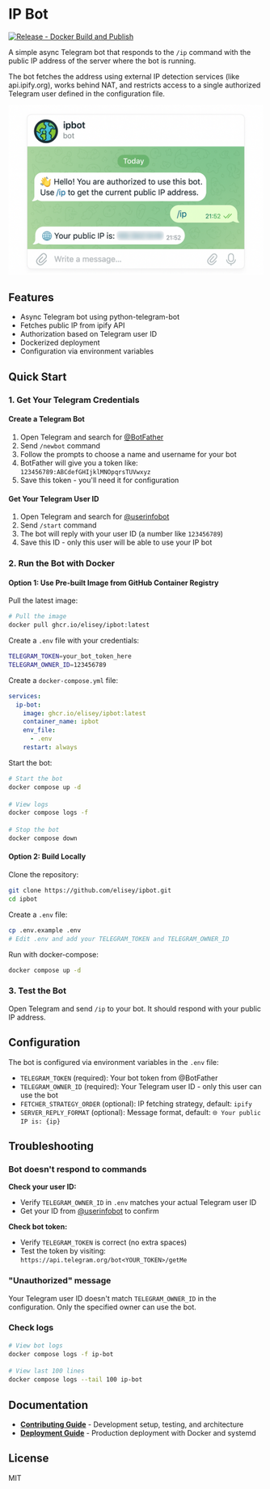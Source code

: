 # IP Bot

[![Release - Docker Build and Publish](https://github.com/elisey/ipbot/actions/workflows/ci-docker-publish.yml/badge.svg)](https://github.com/elisey/ipbot/actions/workflows/ci-docker-publish.yml)

A simple async Telegram bot that responds to the `/ip` command with the public IP address of the server where the bot is running.

The bot fetches the address using external IP detection services (like api.ipify.org), works behind NAT, and restricts access to a single authorized Telegram user defined in the configuration file.

![chat](doc/chat.png)

## Features

- Async Telegram bot using python-telegram-bot
- Fetches public IP from ipify API
- Authorization based on Telegram user ID
- Dockerized deployment
- Configuration via environment variables

## Quick Start

### 1. Get Your Telegram Credentials

#### Create a Telegram Bot

1. Open Telegram and search for [@BotFather](https://t.me/BotFather)
2. Send `/newbot` command
3. Follow the prompts to choose a name and username for your bot
4. BotFather will give you a token like: `123456789:ABCdefGHIjklMNOpqrsTUVwxyz`
5. Save this token - you'll need it for configuration

#### Get Your Telegram User ID

1. Open Telegram and search for [@userinfobot](https://t.me/userinfobot)
2. Send `/start` command
3. The bot will reply with your user ID (a number like `123456789`)
4. Save this ID - only this user will be able to use your IP bot

### 2. Run the Bot with Docker

#### Option 1: Use Pre-built Image from GitHub Container Registry

Pull the latest image:

```bash
# Pull the image
docker pull ghcr.io/elisey/ipbot:latest
```

Create a `.env` file with your credentials:

```bash
TELEGRAM_TOKEN=your_bot_token_here
TELEGRAM_OWNER_ID=123456789
```

Create a `docker-compose.yml` file:

```yaml
services:
  ip-bot:
    image: ghcr.io/elisey/ipbot:latest
    container_name: ipbot
    env_file:
      - .env
    restart: always
```

Start the bot:

```bash
# Start the bot
docker compose up -d

# View logs
docker compose logs -f

# Stop the bot
docker compose down
```

#### Option 2: Build Locally

Clone the repository:

```bash
git clone https://github.com/elisey/ipbot.git
cd ipbot
```

Create a `.env` file:

```bash
cp .env.example .env
# Edit .env and add your TELEGRAM_TOKEN and TELEGRAM_OWNER_ID
```

Run with docker-compose:

```bash
docker compose up -d
```

### 3. Test the Bot

Open Telegram and send `/ip` to your bot. It should respond with your public IP address.

## Configuration

The bot is configured via environment variables in the `.env` file:

- `TELEGRAM_TOKEN` (required): Your bot token from @BotFather
- `TELEGRAM_OWNER_ID` (required): Your Telegram user ID - only this user can use the bot
- `FETCHER_STRATEGY_ORDER` (optional): IP fetching strategy, default: `ipify`
- `SERVER_REPLY_FORMAT` (optional): Message format, default: `🌐 Your public IP is: {ip}`

## Troubleshooting

### Bot doesn't respond to commands

**Check your user ID:**
- Verify `TELEGRAM_OWNER_ID` in `.env` matches your actual Telegram user ID
- Get your ID from [@userinfobot](https://t.me/userinfobot) to confirm

**Check bot token:**
- Verify `TELEGRAM_TOKEN` is correct (no extra spaces)
- Test the token by visiting: `https://api.telegram.org/bot<YOUR_TOKEN>/getMe`

### "Unauthorized" message

Your Telegram user ID doesn't match `TELEGRAM_OWNER_ID` in the configuration. Only the specified owner can use the bot.

### Check logs

```bash
# View bot logs
docker compose logs -f ip-bot

# View last 100 lines
docker compose logs --tail 100 ip-bot
```

## Documentation

- **[Contributing Guide](doc/CONTRIBUTION.md)** - Development setup, testing, and architecture
- **[Deployment Guide](doc/DEPLOYMENT.md)** - Production deployment with Docker and systemd

## License

MIT
